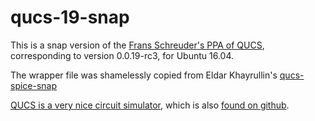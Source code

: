 # qucs-19-snap

This is a snap version of the [Frans Schreuder's PPA of QUCS](
https://launchpad.net/~fransschreuder1/+archive/ubuntu/qucs),
corresponding to version 0.0.19-rc3, for Ubuntu 16.04.

The wrapper file was shamelessly copied from Eldar Khayrullin's 
[qucs-spice-snap](https://github.com/eldarkg/qucs-spice-snap)

[QUCS is a very nice circuit simulator](http://qucs.sourceforge.net/), which is also [found on github](https://github.com/Qucs).



